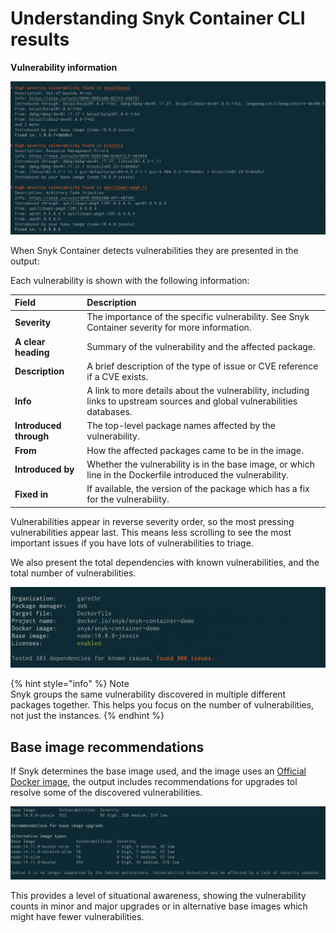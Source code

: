 # Understanding Snyk Container CLI results

**Vulnerability information**

![](../../../.gitbook/assets/clivulnerabiilities.png)

When Snyk Container detects vulnerabilities they are presented in the output:

Each vulnerability is shown with the following information:

| **Field** | **Description** |
| :--- | :--- |
| **Severity** | The importance of the specific vulnerability. See Snyk Container severity for more information. |
| **A clear heading** | Summary of the vulnerability and the affected package. |
| **Description** | A brief description of the type of issue or CVE reference if a CVE exists. |
| **Info** | A link to more details about the vulnerability, including links to upstream sources and global vulnerabilities databases. |
| **Introduced through** | The top-level package names affected by the vulnerability. |
| **From** | How the affected packages came to be in the image. |
| **Introduced by** | Whether the vulnerability is in the base image, or which line in the Dockerfile introduced the vulnerability. |
| **Fixed in** | If available, the version of the package which has a fix for the vulnerability. |

Vulnerabilities appear in reverse severity order, so the most pressing vulnerabilities appear last. This means less scrolling to see the most important issues if you have lots of vulnerabilities to triage.

We also present the total dependencies with known vulnerabilities, and the total number of vulnerabilities.

![](../../../.gitbook/assets/clisummary.png)

{% hint style="info" %}
Note  
Snyk groups the same vulnerability discovered in multiple different packages together. This helps you focus on the number of vulnerabilities, not just the instances.
{% endhint %}

## Base image recommendations

If Snyk determines the base image used, and the image uses an [Official Docker image](https://docs.docker.com/docker-hub/official_images/), the output includes recommendations for upgrades tol resolve some of the discovered vulnerabilities.

![](../../../.gitbook/assets/clirecommendations.png)

This provides a level of situational awareness, showing the vulnerability counts in minor and major upgrades or in alternative base images which might have fewer vulnerabilities.

